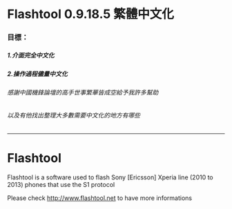 Flashtool 0.9.18.5 繁體中文化
============
### 目標：
##### 1.介面完全中文化
##### 2.操作過程儘量中文化
###### 感謝中國機鋒論壇的高手世事繁華皆成空給予我許多幫助
###### 以及有他找出整理大多數需要中文化的地方有哪些

-----------------------------------
Flashtool
============

Flashtool is a software used to flash Sony [Ericsson] Xperia line (2010 to 2013) phones that use the S1 protocol

Please check http://www.flashtool.net to have more informations
